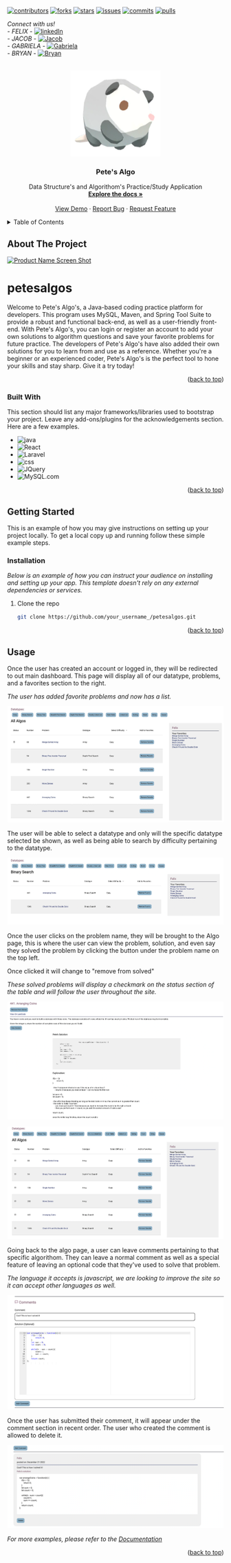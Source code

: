 



<!-- Improved compatibility of back to top link: See: https://github.com/othneildrew/Best-README-Template/pull/73 -->
<a name="readme-top"></a>
<!--
*** Thanks for checking out the Best-README-Template. If you have a suggestion
*** that would make this better, please fork the repo and create a pull request
*** or simply open an issue with the tag "enhancement".
*** Don't forget to give the project a star!
*** Thanks again! Now go create something AMAZING! :D
-->



<!-- PROJECT SHIELDS -->
<!--
*** I'm using markdown "reference style" links for readability.
*** Reference links are enclosed in brackets [ ] instead of parentheses ( ).
*** See the bottom of this document for the declaration of the reference variables
*** for contributors-url, forks-url, etc. This is an optional, concise syntax you may use.
*** https://www.markdownguide.org/basic-syntax/#reference-style-links
-->
[![contributors][contributors-shield]][contributors-url]
[![forks][forks-shield]][forks-url]
[![stars][stars-shield]][stars-url]
[![issues][issues-shield]][issues-url]
[![commits][commits-shield]][commits-url]
[![pulls][pulls-shield]][pulls-url]

*Connect with us!*
 <br />
 *- FELIX -* [![linkedIn][linkedin-shield]][linkedin-url]
 <br />
*- JACOB -* [![Jacob][jacob-shield]][jacob-url]
 <br />
*- GABRIELA -* [![Gabriela][gabriela-shield]][gabriela-url]
 <br />
*- BRYAN -* [![Bryan][bryan-shield]][bryan-url]

<!-- PROJECT LOGO -->
<br />
<div align="center">
  <a href="https://github.com/bryan-j-park/petesalgos">
    <img src="src/main/resources/static/imgs/pete2.png" alt="Logo" width="210" height="200">
  </a>

  <h3 align="center">Pete's Algo</h3>

  <p align="center">
    Data Structure's and Algorithom's Practice/Study Application
    <br />
    <a href="https://github.com/bryan-j-park/petesalgos"><strong>Explore the docs »</strong></a>
    <br />
    <br />
    <a href="https://github.com/othneildrew/Best-README-Template">View Demo</a>
    ·
    <a href="https://github.com/bryan-j-park/petesalgos/issues">Report Bug</a>
    ·
    <a href="https://github.com/bryan-j-park/petesalgos/issues">Request Feature</a>
  </p>
</div>



<!-- TABLE OF CONTENTS -->
<details>
  <summary>Table of Contents</summary>
  <ol>
    <li>
      <a href="#about-the-project">About The Project</a>
      <ul>
        <li><a href="#built-with">Built With</a></li>
      </ul>
    </li>
    <li>
      <a href="#getting-started">Getting Started</a>
      <ul>
        <li><a href="#prerequisites">Prerequisites</a></li>
        <li><a href="#installation">Installation</a></li>
      </ul>
    </li>
    <li><a href="#usage">Usage</a></li>
    <li><a href="#contact">Contact</a></li>
  </ol>
</details>



<!-- ABOUT THE PROJECT -->
## About The Project

[![Product Name Screen Shot][product-screenshot]](https://example.com)

# petesalgos
Welcome to Pete's Algo's, a Java-based coding practice platform for developers. 
This program uses MySQL, Maven, and Spring Tool Suite to provide a robust and functional back-end, as well as a user-friendly front-end. With Pete's Algo's, 
you can login or register an account to add your own solutions to algorithm questions and save your favorite problems for future practice. The developers 
of Pete's Algo's have also added their own solutions for you to learn from and use as a reference. Whether you're a beginner or an experienced coder, 
Pete's Algo's is the perfect tool to hone your skills and stay sharp. Give it a try today!


<p align="right">(<a href="#readme-top">back to top</a>)</p>



### Built With

This section should list any major frameworks/libraries used to bootstrap your project. Leave any add-ons/plugins for the acknowledgements section. Here are a few examples.

* ![java][java]
* ![React][React.js]
* ![Laravel][Laravel.com]
* ![css][css]
* ![JQuery][JQuery.com]
* ![MySQL.com][MySQL.com]

<p align="right">(<a href="#readme-top">back to top</a>)</p>



<!-- GETTING STARTED -->
## Getting Started

This is an example of how you may give instructions on setting up your project locally.
To get a local copy up and running follow these simple example steps.


### Installation

_Below is an example of how you can instruct your audience on installing and setting up your app. This template doesn't rely on any external dependencies or services._


1. Clone the repo
   ```sh
   git clone https://github.com/your_username_/petesalgos.git
   ```
<p align="right">(<a href="#readme-top">back to top</a>)</p>



<!-- USAGE EXAMPLES -->
## Usage

Once the user has created an account or logged in, they will be redirected to out main dashboard. This page will display all of our datatype, problems, and a favorites section to the right.

*The user has added favorite problems and now has a list.*

[![Product Name Screen Shot][product-screenshot2]](https://example.com)

The user will be able to select a datatype and only will the specific datatype selected be shown, as well as being able to search by difficulty pertaining to the datatype.


[![Product Name Screen Shot][product-screenshot3]](https://example.com)


Once the user clicks on the problem name, they will be brought to the Algo page, this is where the user can view the problem, solution, and even say they solved the problem by clicking the button under the problem name on the top left.

Once clicked it will change to "remove from solved"

*These solved problems will display a checkmark on the status section of the table and will follow the user throughout the site.*


[![Product Name Screen Shot][product-screenshot4]](https://example.com)



[![Product Name Screen Shot][product-screenshot5]](https://example.com)


Going back to the algo page, a user can leave comments pertaining to that specific algorithom. They can leave a normal comment as well as a special feature of leaving an optional code that they've used to solve that problem.

*The language it accepts is javascript, we are looking to improve the site so it can accept other languages as well.*


[![Product Name Screen Shot][product-screenshot6]](https://example.com)



Once the user has submitted their comment, it will appear under the comment section in recent order. The user who created the comment is allowed to delete it.


[![Product Name Screen Shot][product-screenshot7]](https://example.com)


_For more examples, please refer to the [Documentation](https://example.com)_

<p align="right">(<a href="#readme-top">back to top</a>)</p>




<!-- MARKDOWN LINKS & IMAGES -->
<!-- https://www.markdownguide.org/basic-syntax/#reference-style-links -->
[contributors-shield]: https://img.shields.io/github/contributors/bryan-j-park/petesalgos.svg?style=for-the-badge
[contributors-url]: https://github.com/bryan-j-park/petesalgos/graphs/contributors
[forks-shield]: https://img.shields.io/github/forks/bryan-j-park/petesalgos.svg?style=for-the-badge
[forks-url]:https://github.com/bryan-j-park/petesalgos/network/members
[stars-shield]: https://img.shields.io/github/stars/bryan-j-park/petesalgos.svg
[stars-url]: https://github.com/bryan-j-park/petesalgos/stargazers
[issues-shield]: https://img.shields.io/github/issues/bryan-j-park/petesalgos.svg
[issues-url]: https://github.com/bryan-j-park/petesalgos/issues
[commits-shield]: https://img.shields.io/github/commits-since/bryan-j-park/petesalgos/f42d424.svg
[commits-url]: https://github.com/bryan-j-park/petesalgos/commits
[pulls-shield]: https://img.shields.io/github/issues-pr-closed/bryan-j-park/petesalgos.svg
[pulls-url]: https://github.com/bryan-j-park/petesalgos/pulls
[linkedin-shield]: https://img.shields.io/badge/-LinkedIn-black.svg?style=for-the-badge&logo=linkedin&colorB=555
[linkedin-url]: https://www.linkedin.com/in/felixvargasjr/
[jacob-shield]: https://img.shields.io/badge/-LinkedIn-black.svg?style=for-the-badge&logo=linkedin&colorB=555
[jacob-url]: https://www.linkedin.com/in/jacob-reynolds-99789015a/
[gabriela-shield]: https://img.shields.io/badge/-LinkedIn-black.svg?style=for-the-badge&logo=linkedin&colorB=555
[gabriela-url]: https://www.linkedin.com/in/gabriela-flores-b3b73b122/
[bryan-shield]: https://img.shields.io/badge/-LinkedIn-black.svg?style=for-the-badge&logo=linkedin&colorB=555
[bryan-url]: https://www.linkedin.com/in/bryanjpark/
[product-screenshot]: src/main/resources/static/imgs/landingPage.png
[product-screenshot2]: src/main/resources/static/imgs/editmaindashboard.png
[product-screenshot3]: src/main/resources/static/imgs/sorting%20.png
[product-screenshot4]: src/main/resources/static/imgs/editalgopage.png
[product-screenshot5]: src/main/resources/static/imgs/dashboardwithallsolved.png
[product-screenshot6]: src/main/resources/static/imgs/texteditor.png
[product-screenshot7]: src/main/resources/static/imgs/addingcomment.png
[java]: https://img.shields.io/badge/Java-ED8B00?style=for-the-badge&logo=java&logoColor=white
[React.js]: https://img.shields.io/badge/Spring-6DB33F?style=for-the-badge&logo=spring&logoColor=white
[Laravel.com]:https://img.shields.io/badge/HTML5-E34F26?style=for-the-badge&logo=html5&logoColor=white
[css]:https://img.shields.io/badge/CSS3-1572B6?style=for-the-badge&logo=css3&logoColor=white
[JQuery.com]: https://img.shields.io/badge/JavaScript-F7DF1E?style=for-the-badge&logo=javascript&logoColor=black
[mySQL.com]: https://img.shields.io/badge/MySQL-005C84?style=for-the-badge&logo=mysql&logoColor=white
